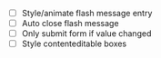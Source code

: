 - [ ] Style/animate flash message entry
- [ ] Auto close flash message
- [ ] Only submit form if value changed
- [ ] Style contenteditable boxes